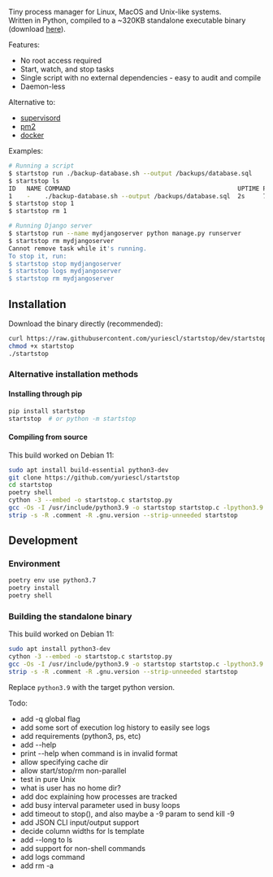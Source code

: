Tiny process manager for Linux, MacOS and Unix-like systems.  
Written in Python, compiled to a ~320KB standalone executable binary (download
[here](https://raw.githubusercontent.com/yuriescl/startstop/dev/startstop)).

Features:
- No root access required
- Start, watch, and stop tasks
- Single script with no external dependencies - easy to audit and compile
- Daemon-less

Alternative to:
- [supervisord](http://supervisord.org/)
- [pm2](https://pm2.keymetrics.io/)
- [docker](https://www.docker.com/)

Examples:
```bash
# Running a script
$ startstop run ./backup-database.sh --output /backups/database.sql
$ startstop ls
ID   NAME COMMAND                                              UPTIME PID    
1    -    ./backup-database.sh --output /backups/database.sql  2s     742537 
$ startstop stop 1
$ startstop rm 1

# Running Django server 
$ startstop run --name mydjangoserver python manage.py runserver
$ startstop rm mydjangoserver
Cannot remove task while it's running.
To stop it, run:
$ startstop stop mydjangoserver
$ startstop logs mydjangoserver
$ startstop rm mydjangoserver
```

## Installation

Download the binary directly (recommended):
```bash
curl https://raw.githubusercontent.com/yuriescl/startstop/dev/startstop -o startstop
chmod +x startstop
./startstop
```

### Alternative installation methods

#### Installing through pip
```bash
pip install startstop
startstop  # or python -m startstop
```
#### Compiling from source
This build worked on Debian 11:
```bash
sudo apt install build-essential python3-dev
git clone https://github.com/yuriescl/startstop
cd startstop
poetry shell
cython -3 --embed -o startstop.c startstop.py
gcc -Os -I /usr/include/python3.9 -o startstop startstop.c -lpython3.9 -lpthread -lm -lutil -ldl
strip -s -R .comment -R .gnu.version --strip-unneeded startstop
```

## Development

### Environment
```bash
poetry env use python3.7
poetry install
poetry shell
```

### Building the standalone binary

This build worked on Debian 11:
```bash
sudo apt install python3-dev
cython -3 --embed -o startstop.c startstop.py
gcc -Os -I /usr/include/python3.9 -o startstop startstop.c -lpython3.9 -lpthread -lm -lutil -ldl
strip -s -R .comment -R .gnu.version --strip-unneeded startstop
```
Replace `python3.9` with the target python version.


Todo:
- add -q global flag
- add some sort of execution log history to easily see logs
- add requirements (python3, ps, etc)
- add --help
- print --help when command is in invalid format
- allow specifying cache dir
- allow start/stop/rm non-parallel
- test in pure Unix
- what is user has no home dir?
- add doc explaining how processes are tracked
- add busy interval parameter used in busy loops
- add timeout to stop(), and also maybe a -9 param to send kill -9
- add JSON CLI input/output support
- decide column widths for ls template
- add --long to ls
- add support for non-shell commands
- add logs command
- add rm -a
